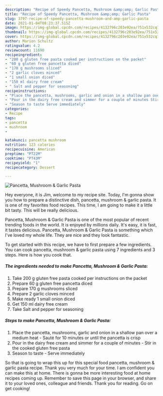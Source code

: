 ```yaml
---
description: "Recipe of Speedy Pancetta, Mushroom &amp;amp; Garlic Pasta"
title: "Recipe of Speedy Pancetta, Mushroom &amp;amp; Garlic Pasta"
slug: 3797-recipe-of-speedy-pancetta-mushroom-and-amp-garlic-pasta
date: 2021-01-04T08:23:37.515Z
image: https://img-global.cpcdn.com/recipes/4132796c203e92ea/751x532cq70/pancetta-mushroom-garlic-pasta-recipe-main-photo.jpg
thumbnail: https://img-global.cpcdn.com/recipes/4132796c203e92ea/751x532cq70/pancetta-mushroom-garlic-pasta-recipe-main-photo.jpg
cover: https://img-global.cpcdn.com/recipes/4132796c203e92ea/751x532cq70/pancetta-mushroom-garlic-pasta-recipe-main-photo.jpg
author: Marion Schultz
ratingvalue: 4.2
reviewcount: 11690
recipeingredient:
- "200 g gluten free pasta cooked per instructions on the packet"
- "60 g gluten free pancetta diced"
- "170 g mushrooms sliced"
- "2 garlic cloves minced"
- "1 small onion diced"
- "150 ml dairy free cream"
- " Salt and pepper for seasoning"
recipeinstructions:
- "Place the pancetta, mushrooms, garlic and onion in a shallow pan over a medium heat Sauté for 10 minutes or until the pancetta is crisp"
- "Pour in the dairy free cream and simmer for a couple of minutes Stir in the cooked gluten free pasta"
- "Season to taste Serve immediately"
categories:
- Recipe
tags:
- pancetta
- mushroom
- 

katakunci: pancetta mushroom  
nutrition: 123 calories
recipecuisine: American
preptime: "PT22M"
cooktime: "PT43M"
recipeyield: "1"
recipecategory: Dessert

---
```



![Pancetta, Mushroom &amp; Garlic Pasta](https://img-global.cpcdn.com/recipes/4132796c203e92ea/751x532cq70/pancetta-mushroom-garlic-pasta-recipe-main-photo.jpg)

Hey everyone, it is Jim, welcome to my recipe site. Today, I'm gonna show you how to prepare a distinctive dish, pancetta, mushroom &amp; garlic pasta. It is one of my favorites food recipes. This time, I am going to make it a little bit tasty. This will be really delicious.



Pancetta, Mushroom &amp; Garlic Pasta is one of the most popular of recent trending foods in the world. It is enjoyed by millions daily. It's easy, it is fast, it tastes delicious. Pancetta, Mushroom &amp; Garlic Pasta is something which I've loved my whole life. They are nice and they look fantastic.


To get started with this recipe, we have to first prepare a few ingredients. You can cook pancetta, mushroom &amp; garlic pasta using 7 ingredients and 3 steps. Here is how you cook that.

<!--inarticleads1-->

##### The ingredients needed to make Pancetta, Mushroom &amp; Garlic Pasta:

1. Take 200 g gluten free pasta cooked per instructions on the packet
1. Prepare 60 g gluten free pancetta diced
1. Prepare 170 g mushrooms sliced
1. Prepare 2 garlic cloves minced
1. Make ready 1 small onion diced
1. Get 150 ml dairy free cream
1. Take  Salt and pepper for seasoning




<!--inarticleads2-->

##### Steps to make Pancetta, Mushroom &amp; Garlic Pasta:

1. Place the pancetta, mushrooms, garlic and onion in a shallow pan over a medium heat - Sauté for 10 minutes or until the pancetta is crisp
1. Pour in the dairy free cream and simmer for a couple of minutes - Stir in the cooked gluten free pasta
1. Season to taste - Serve immediately




So that is going to wrap this up for this special food pancetta, mushroom &amp; garlic pasta recipe. Thank you very much for your time. I am confident you can make this at home. There is gonna be more interesting food at home recipes coming up. Remember to save this page in your browser, and share it to your loved ones, colleague and friends. Thank you for reading. Go on get cooking!
